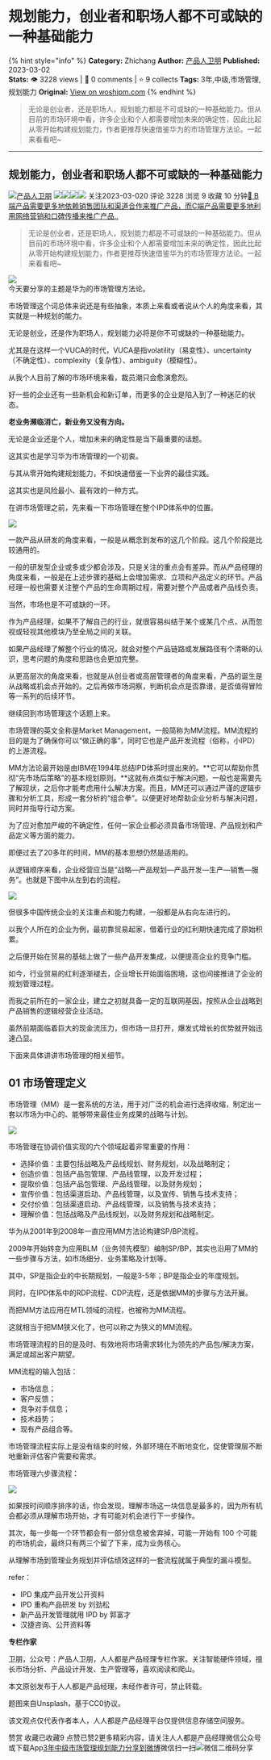 # 规划能力，创业者和职场人都不可或缺的一种基础能力
{% hint style="info" %}
**Category:** Zhichang
**Author:** [产品人卫朋](https://www.woshipm.com/u/756715)
**Published:** 2023-03-02  
**Stats:** 👁️ 3228 views | 💬 0 comments | ⭐ 9 collects
**Tags:** 3年,中级,市场管理,规划能力
**Original:** [View on woshipm.com](https://www.woshipm.com/zhichang/5767395.html)
{% endhint %}
> 无论是创业者，还是职场人，规划能力都是不可或缺的一种基础能力。但从目前的市场环境中看，许多企业和个人都需要增加未来的确定性，因此比起从零开始构建规划能力，作者更推荐快速借鉴华为的市场管理方法论。一起来看看吧~

---

## 规划能力，创业者和职场人都不可或缺的一种基础能力

[![](https://image.woshipm.com/wp-files/2022/06/j6ZLENagj4ROP0plx6di.jpg!/both/72x72)](https://www.woshipm.com/u/756715)[产品人卫朋](https://www.woshipm.com/u/756715) ![](https://static.woshipm.com/tag/1121_1@2x.png)![](https://static.woshipm.com/tag/2104_1@2x.png)![](https://static.woshipm.com/tag/2303_1@2x.png)![](https://static.woshipm.com/tag/2305_1@2x.png) 关注2023-03-020 评论 3228 浏览 9 收藏 10 分钟[🔗 B端产品需要更多地依赖销售团队和渠道合作来推广产品，而C端产品需要更多地利用网络营销和口碑传播来推广产品..](https://ke.qidianla.com/courses/bcpm)

> 无论是创业者，还是职场人，规划能力都是不可或缺的一种基础能力。但从目前的市场环境中看，许多企业和个人都需要增加未来的确定性，因此比起从零开始构建规划能力，作者更推荐快速借鉴华为的市场管理方法论。一起来看看吧~

![](https://image.woshipm.com/wp-files/2023/03/WiEOXkXfYwWiLLJxjo1y.jpg)  
今天要分享的主题是华为的市场管理方法论。

市场管理这个词总体来说还是有些抽象，本质上来看或者说从个人的角度来看，其实就是一种规划的能力。

无论是创业，还是作为职场人，规划能力必将是你不可或缺的一种基础能力。

尤其是在这样一个VUCA的时代，VUCA是指volatility（易变性）、uncertainty（不确定性）、complexity（复杂性）、ambiguity（模糊性）。

从我个人目前了解的市场环境来看，裁员潮只会愈演愈烈。

好一些的企业还有一些新机会和新订单，而更多的企业是陷入到了一种迷茫的状态。

**老业务濒临消亡，新业务又没有方向。**

无论是企业还是个人，增加未来的确定性是当下最重要的话题。

这其实也是学习华为市场管理的一个初衷。

与其从零开始构建规划能力，不如快速借鉴一下业界的最佳实践。

这其实也是风险最小、最有效的一种方式。

在讲市场管理之前，先来看一下市场管理在整个IPD体系中的位置。

![](https://image.woshipm.com/wp-files/2023/02/zoT88oKyS6sUCF4iI1lt.png)

一款产品从研发的角度来看，一般是从概念到发布的这几个阶段。这几个阶段是比较通用的。

一般的研发型企业或多或少都会涉及，只是关注的重点会有差异。而从产品经理的角度来看，一般是在上述步骤的基础上会增加需求、立项和产品定义的环节。产品经理一般也需要关注整个产品的生命周期过程，需要对整个产品或者产品线负责。

当然，市场也是不可或缺的一环。

作为产品经理，如果不了解自己的行业，就很容易纠结于某个或某几个点，从而忽视或轻视其他模块乃至全局之间的关联。

如果产品经理了解整个行业的情况，就会对整个产品链路或发展路径有个清晰的认识，思考问题的角度和思路也会更加完整。

从更高层次的角度来看，也就是从创业者或高层管理者的角度来看，产品的诞生是从战略或机会点开始的。之后再做市场洞察，判断机会点是否靠谱，是否值得冒险等一系列的后续环节。

继续回到市场管理这个话题上来。

市场管理的英文全称是Market Management，一般简称为MM流程。MM流程的目的是为了确保你可以“做正确的事”，同时它也是产品开发流程（俗称，小IPD）的上游流程。

MM方法论最开始是由IBM在1994年总结IPD体系时提出来的。**它可以帮助你贯彻“先市场后策略”的基本规划原则。**这就有点类似于解决问题，一般也是需要先了解现状，之后你才能考虑用什么解决方案。而且，MM还可以通过严谨的逻辑步骤和分析工具，形成一套分析的“组合拳”。以便更好地帮助企业分析与解决问题，同时并指导行动方案。

为了应对愈加严峻的不确定性，任何一家企业都必须具备市场管理、产品规划和产品定义等方面的能力。

即便过去了20多年的时间，MM的基本思想仍然是适用的。

从逻辑顺序来看，企业经营应当是“战略—产品规划—产品开发—生产—销售—服务”。也就是下图中从左到右的流程。

![](https://image.woshipm.com/wp-files/2023/02/pb1tM4qzywgmIm88WCuc.png)

但很多中国传统企业的关注重点和能力构建，一般都是从右向左进行的。

以我个人所在的企业为例，最初靠贸易起家，借着行业的红利期快速完成了原始积累。

之后便开始在贸易的基础上做了一些产品开发集成，以便提高企业的竞争门槛。

如今，行业贸易的红利逐渐褪去，企业增长开始面临困境，这也间接推进了企业的规划管理过程。

而我之前所在的一家企业，建立之初就具备一定的互联网基因，按照从企业战略到产品销售的逻辑经营企业活动。

虽然前期面临着巨大的现金流压力，但市场一旦打开，爆发式增长的优势就开始迅速凸显。

下面来具体讲讲市场管理的相关细节。

## 01 市场管理定义

市场管理（MM）是一套系统的方法，用于对广泛的机会进行选择收缩，制定出一套以市场为中心的、能够带来最佳业务成果的战略与计划。

![](https://image.woshipm.com/wp-files/2023/02/gcozlZBpe3wP8msfkWUn.png)

市场管理在协调价值实现的六个领域起着非常重要的作用：

*   选择价值：主要包括战略及产品线规划、财务规划，以及战略制定；
*   创造价值：包括产品包管理、产品线管理，以及开发过程；
*   提取价值：包括产品包管理、产品线管理，以及财务规划；
*   宣传价值：包括渠道启动、产品线管理，以及宣传、销售与技术支持；
*   交付价值：包括渠道启动、产品线管理，以及销售与技术支持；
*   理解价值：包括战略及产品线规划，以及财务规划和战略制定。

华为从2001年到2008年一直应用MM方法论构建SP/BP流程。

2009年开始转变为应用BLM（业务领先模型）编制SP/BP，其实也沿用了MM的一些步骤与方法，如市场细分、业务策略及计划等。

其中，SP是指企业的中长期规划，一般是3-5年；BP是指企业的年度规划。

同时，在IPD体系中的RDP流程、CDP流程，还是依据MM的步骤与方法开展。

而把MM方法应用在MTL领域的流程，也被称为MM流程。

这就相当于把MM狭义化了，也可以称之为狭义的MM流程。

市场管理流程的目的是及时、有效地将市场需求转化为领先的产品包/解决方案，满足或超出客户期望。

MM流程的输入包括：

*   市场信息；
*   客户反馈；
*   竞争对手信息；
*   技术趋势；
*   现有产品组合等。

市场管理流程实际上是没有结束的时候，外部环境在不断地变化，促使管理层不断地重新评估客户需要和需求。

市场管理六步骤流程：

![](https://image.woshipm.com/wp-files/2023/02/5tdcDFV7F8JElGBHhT1S.png)

如果按时间顺序排序的话，你会发现，理解市场这一块信息是最多的，因为所有机会都必须从理解市场开始，才有可能对机会进行下一步操作。

其次，每一步每一个环节都会有一部分信息被舍弃掉，可能一开始有 100 个可能的市场机会，最终只有两三个留了下来，成为业务核心。

从理解市场到管理业务规划并评估绩效这样的一套流程就属于典型的漏斗模型。

refer：

*   IPD 集成产品开发公开资料
*   IPD 重构产品研发 by 刘劲松
*   新产品开发管理就用 IPD by 郭富才
*   汉捷咨询、公开资料等

**专栏作家**

卫朋，公众号：产品人卫朋，人人都是产品经理专栏作家。关注智能硬件领域，擅长市场分析、产品设计开发、生产管理等，喜欢阅读和爬山。

本文原创发布于人人都是产品经理，未经作者许可，禁止转载。

题图来自Unsplash，基于CC0协议。

该文观点仅代表作者本人，人人都是产品经理平台仅提供信息存储空间服务。

赞赏 收藏已收藏9 点赞已赞2更多精彩内容，请关注人人都是产品经理微信公众号或下载App[3年](https://www.woshipm.com/tag/3%e5%b9%b4)[中级](https://www.woshipm.com/tag/%e4%b8%ad%e7%ba%a7)[市场管理](https://www.woshipm.com/tag/%e5%b8%82%e5%9c%ba%e7%ae%a1%e7%90%86)[规划能力](https://www.woshipm.com/tag/%e8%a7%84%e5%88%92%e8%83%bd%e5%8a%9b)[分享到微博](https://service.weibo.com/share/share.php?appkey=2775287854&title=规划能力，创业者和职场人都不可或缺的一种基础能力&url=https://www.woshipm.com/zhichang/5767395.html&pic=https://image.woshipm.com/wp-files/2023/03/WiEOXkXfYwWiLLJxjo1y.jpg)微信扫一扫![微信二维码](https://api.pwmqr.com/qrcode/create/?url=https://www.woshipm.com/zhichang/5767395.html)分享